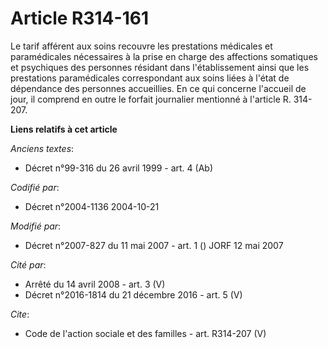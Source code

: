 # Article R314-161

Le tarif afférent aux soins recouvre les prestations médicales et paramédicales nécessaires à la prise en charge des
affections somatiques et psychiques des personnes résidant dans l'établissement ainsi que les prestations paramédicales
correspondant aux soins liées à l'état de dépendance des personnes accueillies. En ce qui concerne l'accueil de jour, il
comprend en outre le forfait journalier mentionné à l'article R. 314-207.

**Liens relatifs à cet article**

_Anciens textes_:

  - Décret n°99-316 du 26 avril 1999 - art. 4 (Ab)

_Codifié par_:

  - Décret n°2004-1136 2004-10-21

_Modifié par_:

  - Décret n°2007-827 du 11 mai 2007 - art. 1 () JORF 12 mai 2007

_Cité par_:

  - Arrêté du 14 avril 2008 - art. 3 (V)
  - Décret n°2016-1814 du 21 décembre 2016 - art. 5 (V)

_Cite_:

  - Code de l'action sociale et des familles - art. R314-207 (V)
